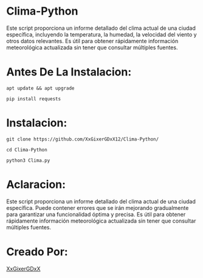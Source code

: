 # Clima-Python
Este script proporciona un informe detallado del clima actual de una ciudad específica, incluyendo la temperatura, la humedad, la velocidad del viento y otros datos relevantes. Es útil para obtener rápidamente información meteorológica actualizada sin tener que consultar múltiples fuentes.

# Antes De La Instalacion:

```
apt update && apt upgrade
```

```
pip install requests
```

# Instalacion:

```
git clone https://github.com/XxGixerGDxX12/Clima-Python/
```

```
cd Clima-Python
```

```
python3 Clima.py
```
# Aclaracion:

Este script proporciona un informe detallado del clima actual de una ciudad específica. Puede contener errores que se irán mejorando gradualmente para garantizar una funcionalidad óptima y precisa. Es útil para obtener rápidamente información meteorológica actualizada sin tener que consultar múltiples fuentes.

# Creado Por:
[XxGixerGDxX](https://www.youtube.com/@XxGixerGDxX/)

